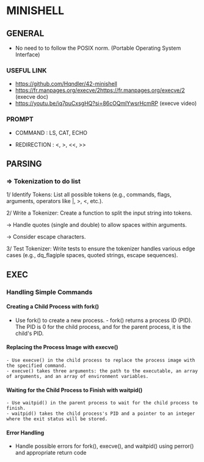 # MINISHELL

## GENERAL

- No need to to follow the POSIX norm. (Portable Operating System Interface)

### USEFUL LINK

- https://github.com/Hqndler/42-minishell
-   https://fr.manpages.org/execve/2https://fr.manpages.org/execve/2 (execve doc)
- https://youtu.be/iq7puCxsgHQ?si=86cOQmlYwsrHcmRP (execve video)

### PROMPT

- COMMAND :
	LS, CAT, ECHO

- REDIRECTION :
	<, >, <<, >>

## PARSING

### => Tokenization to do list

1/ Identify Tokens: List all possible tokens (e.g., commands, flags, arguments, operators like |, >, <, etc.).

2/ Write a Tokenizer: Create a function to split the input string into tokens.

-> Handle quotes (single and double) to allow spaces within arguments.

-> Consider escape characters.

3/ Test Tokenizer: Write tests to ensure the tokenizer handles various edge cases (e.g., dq_flagiple spaces, quoted strings, escape sequences).


## EXEC

### Handling Simple Commands

#### Creating a Child Process with fork()
   - Use fork() to create a new process.
    - fork() returns a process ID (PID). The PID is 0 for the child process, and for the parent process, it is the child's PID.

#### Replacing the Process Image with execve()
    - Use execve() in the child process to replace the process image with the specified command.
    - execve() takes three arguments: the path to the executable, an array of arguments, and an array of environment variables.

#### Waiting for the Child Process to Finish with waitpid()
    - Use waitpid() in the parent process to wait for the child process to finish.
    - waitpid() takes the child process's PID and a pointer to an integer where the exit status will be stored.

#### Error Handling
   - Handle possible errors for fork(), execve(), and waitpid() using perror() and appropriate return code
